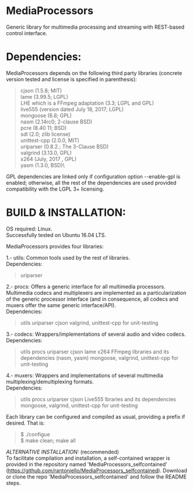 # MediaProcessors
Generic library for multimedia processing and streaming with REST-based control 
interface.

Dependencies:
=============

MediaProcessors depends on the following third party libraries (concrete 
version tested and license is specified in parenthesis):

>cjson (1.5.8; MIT)\
>lame (3.99.5; LGPL)\
>LHE which is a FFmpeg adaptation (3.3; LGPL and GPL)\
>live555 (version dated July 18, 2017; LGPL)\
>mongoose (6.8; GPL)\
>nasm (2.14rc0; 2-clause BSD)\
>pcre (8.40 11; BSD)\
>sdl (2.0;  zlib license)\
>unittest-cpp (2.0.0, MIT)\
>uriparser (0.8.2.; The 3-Clause BSD)\
>valgrind (3.13.0, GPL)\
>x264 (July, 2017 , GPL)\
>yasm (1.3.0, BSD)\

GPL dependencies are linked only if configuration option --enable-gpl is enabled; 
otherwise, all the rest of the dependencies are used provided compatibility with 
the LGPL 3+ licensing.

BUILD & INSTALLATION:
=====================

OS required: Linux.\
Successfully tested on Ubuntu 16.04 LTS.

MediaProcessors provides four libraries:

1.- utils: Common tools used by the rest of libraries.\
Dependencies:
>uriparser

2.- procs: Offers a generic interface for all multimedia processors. Multimedia 
codecs and multiplexers are implemented as a particularization of the generic 
processor interface (and in consequence, all codecs and muxers offer the same 
generic interface/API).\
Dependencies:
>utils
>uriparser
>cjson
>valgrind, unittest-cpp for unit-testing

3.- codecs: Wrappers/implementations of several audio and video codecs.\
Dependencies:
>utils
>procs
>uriparser
>cjson
>lame
>x264
>FFmpeg libraries and its dependencies (nasm, yasm)
>mongoose, valgrind, unittest-cpp for unit-testing

4.- muxers: Wrappers and implementations of several multimedia 
multiplexing/demultiplexing formats.\
Dependencies:
>utils
>procs
>uriparser
>cjson
>Live555 lbraries and its dependencies
>mongoose, valgrind, unittest-cpp for unit-testing

Each library can be configured and compiled as usual, providing a prefix if 
desired. That is:
>$ ./configue\
>$ make clean; make all

*ALTERNATIVE INSTALLATION:* (recommended)\
To facilitate compilation and installation, a self-contained wrapper is provided 
in the repository named 'MediaProcessors_selfcontained' 
(https://github.com/rantoniello/MediaProcessors_selfcontained).
Download or clone the repo 'MediaProcessors_selfcontained' and follow the README 
steps.
